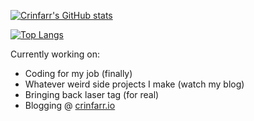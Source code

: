 [![Crinfarr's GitHub stats](https://github-readme-stats.vercel.app/api?username=crinfarr&count_private=true&show_icons=true&theme=dark)](https://github.com/anuraghazra/github-readme-stats)

[![Top Langs](https://github-readme-stats.vercel.app/api/top-langs/?username=crinfarr&theme=dark&layout=compact)](https://github.com/anuraghazra/github-readme-stats)

Currently working on:
* Coding for my job (finally)
* Whatever weird side projects I make (watch my blog)
* Bringing back laser tag (for real)
* Blogging @ [crinfarr.io](https://crinfarr.io)
